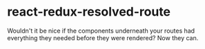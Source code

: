 # react-redux-resolved-route

Wouldn't it be nice if the components underneath your routes had everything they needed before they were rendered? Now they can.
